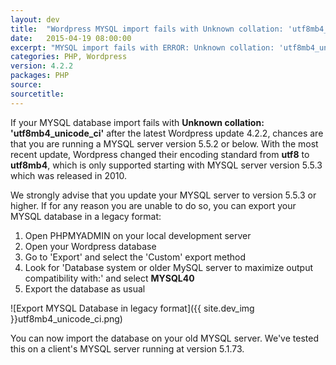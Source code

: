 ```yaml
---
layout: dev
title:  "Wordpress MYSQL import fails with Unknown collation: 'utf8mb4_unicode_ci'"
date:   2015-04-19 08:00:00
excerpt: "MYSQL import fails with ERROR: Unknown collation: 'utf8mb4_unicode_ci'"
categories: PHP, Wordpress
version: 4.2.2
packages: PHP
source:
sourcetitle:
---
```


If your MYSQL database import fails with **Unknown collation: 'utf8mb4_unicode_ci'** after the latest Wordpress update 4.2.2, chances are that you are running a MYSQL server version 5.5.2 or below. With the most recent update, Wordpress changed their encoding standard from **utf8** to **utf8mb4**, which is only supported starting with MYSQL server version 5.5.3 which was released in 2010.

We strongly advise that you update your MYSQL server to version 5.5.3 or higher. If for any reason you are unable to do so, you can export your MYSQL database in a legacy format:

1. Open PHPMYADMIN on your local development server
2. Open your Wordpress database
3. Go to 'Export' and select the 'Custom' export method
4. Look for 'Database system or older MySQL server to maximize output compatibility with:' and select **MYSQL40**
5. Export the database as usual

![Export MYSQL Database in legacy format]({{ site.dev_img }}utf8mb4_unicode_ci.png)

You can now import the database on your old MYSQL server. We've tested this on a client's MYSQL server running at version 5.1.73.
